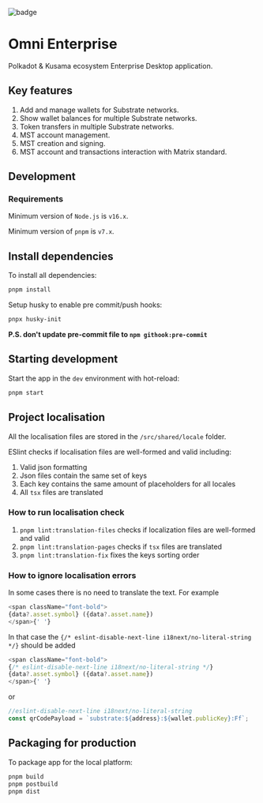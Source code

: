 ![badge](https://img.shields.io/endpoint?url=https://gist.githubusercontent.com/stepanLav/77132f25d05c7e9264cd410aef162a7e/raw/jest-coverage-main.json)

# Omni Enterprise

Polkadot & Kusama ecosystem Enterprise Desktop application.

## Key features

1. Add and manage wallets for Substrate networks.
2. Show wallet balances for multiple Substrate networks.
3. Token transfers in multiple Substrate networks.
4. MST account management.
5. MST creation and signing.
6. MST account and transactions interaction with Matrix standard.

## Development

### Requirements

Minimum version of `Node.js` is `v16.x`.

Minimum version of `pnpm` is `v7.x`.

## Install dependencies

To install all dependencies:

```bash
pnpm install
```
Setup husky to enable pre commit/push hooks:

```bash
pnpx husky-init
```
**P.S. don't update pre-commit file to `npm githook:pre-commit`**

## Starting development

Start the app in the `dev` environment with hot-reload:

```bash
pnpm start
```

## Project localisation

All the localisation files are stored in the `/src/shared/locale` folder.

ESlint checks if localisation files are well-formed and valid including:
1. Valid json formatting
2. Json files contain the same set of keys
3. Each key contains the same amount of placeholders for all locales
4. All `tsx` files are translated

### How to run localisation check
1. `pnpm lint:translation-files` checks if localization files are well-formed and valid
2. `pnpm lint:translation-pages` checks if `tsx` files are translated
3. `pnpm lint:translation-fix` fixes the keys sorting order

### How to ignore localisation errors
In some cases there is no need to translate the text. For example
```typescript
<span className="font-bold">
{data?.asset.symbol} ({data?.asset.name})
</span>{' '}
```
In that case the `{/* eslint-disable-next-line i18next/no-literal-string */}`
should be added
```typescript
<span className="font-bold">
{/* eslint-disable-next-line i18next/no-literal-string */}
{data?.asset.symbol} ({data?.asset.name})
</span>{' '}
```
or
```typescript
//eslint-disable-next-line i18next/no-literal-string
const qrCodePayload = `substrate:${address}:${wallet.publicKey}:Ff`;
```

## Packaging for production

To package app for the local platform:

```bash
pnpm build
pnpm postbuild
pnpm dist
```
